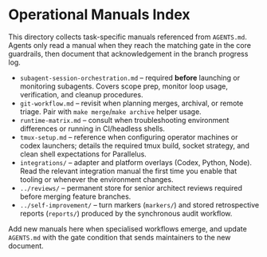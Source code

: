 # Operational Manuals Index

This directory collects task-specific manuals referenced from `AGENTS.md`.
Agents only read a manual when they reach the matching gate in the core
guardrails, then document that acknowledgement in the branch progress log.

- `subagent-session-orchestration.md` – required **before** launching or
  monitoring subagents. Covers scope prep, monitor loop usage, verification,
  and cleanup procedures.
- `git-workflow.md` – revisit when planning merges, archival, or remote
  triage. Pair with `make merge`/`make archive` helper usage.
- `runtime-matrix.md` – consult when troubleshooting environment differences or
  running in CI/headless shells.
- `tmux-setup.md` – reference when configuring operator machines or codex
  launchers; details the required tmux build, socket strategy, and clean shell
  expectations for Parallelus.
- `integrations/` – adapter and platform overlays (Codex, Python, Node). Read
  the relevant integration manual the first time you enable that tooling or
  whenever the environment changes.
- `../reviews/` – permanent store for senior architect reviews required before
  merging feature branches.
- `../self-improvement/` – turn markers (`markers/`) and stored retrospective
  reports (`reports/`) produced by the synchronous audit workflow.

Add new manuals here when specialised workflows emerge, and update `AGENTS.md`
with the gate condition that sends maintainers to the new document.
